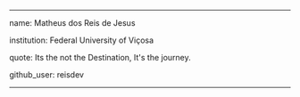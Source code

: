 
---

name: Matheus dos Reis de Jesus

institution: Federal University of Viçosa

quote: Its the not the Destination, It's the journey.

github_user: reisdev

---
